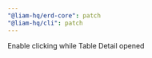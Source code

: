 ```yaml
---
"@liam-hq/erd-core": patch
"@liam-hq/cli": patch
---
```


Enable clicking while Table Detail opened

